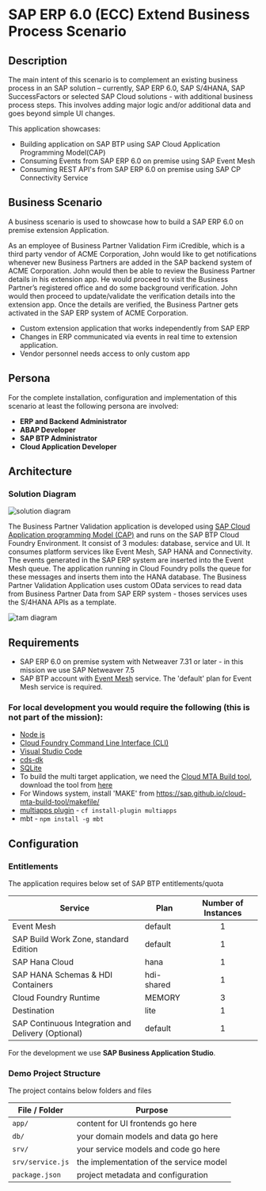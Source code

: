# SAP ERP 6.0 (ECC) Extend Business Process Scenario

## Description
The main intent of this scenario is to complement an existing business process in an SAP solution – currently, SAP ERP 6.0, SAP S/4HANA, SAP SuccessFactors or selected SAP Cloud solutions - with additional business process steps. This involves adding major logic and/or additional data and goes beyond simple UI changes.

This application showcases:

- Building application on SAP BTP using SAP Cloud Application Programming Model(CAP)
- Consuming Events from SAP ERP 6.0 on premise using SAP Event Mesh
- Consuming REST API's from SAP ERP 6.0 on premise using SAP CP Connectivity Service


## Business Scenario

A business scenario is used to showcase how to build a SAP ERP 6.0 on premise extension Application.

As an employee of Business Partner Validation Firm iCredible, which is a third party vendor of ACME Corporation, John would like to get notifications whenever new Business Partners are added in the SAP backend system of ACME Corporation. John would then be able to review the Business Partner details in his extension app. He would proceed to visit the Business Partner’s registered office and do some background verification. John would then proceed to update/validate the verification details into the extension app. Once the details are verified, the Business Partner gets activated in the SAP ERP system of ACME Corporation.

- Custom extension application that works independently from SAP ERP​
- Changes in ERP communicated via events in real time to extension application.​
- Vendor personnel needs access to only custom app

## Persona
For the complete installation, configuration and implementation of this scenario at least the following persona are involved:

* **ERP and Backend Administrator**
* **ABAP Developer**
* **SAP BTP Administrator**
* **Cloud Application Developer**

## Architecture

### Solution Diagram

  ![solution diagram](./images/solution-diagram.png)

The Business Partner Validation application is developed using [SAP Cloud Application programming Model (CAP)](https://cap.cloud.sap/docs/) and runs on the SAP BTP Cloud Foundry Environment. It consist of 3 modules: database, service and UI. It consumes platform services like Event Mesh, SAP HANA and Connectivity. The events generated in the SAP ERP system are inserted into the Event Mesh queue. The application running in Cloud Foundry polls the queue for these messages and inserts them into the HANA database. The Business Partner Validation Application uses custom OData services to read data from Business Partner Data from SAP ERP system - thoses services uses the S/4HANA APIs as a template. 


   ![tam diagram](./images/TAMDiagram.png)


## Requirements
* SAP ERP 6.0 on premise system with Netweaver 7.31 or later  - in this mission we use SAP Netweaver 7.5
* SAP BTP account with [Event Mesh](https://help.sap.com/viewer/product/SAP_ENTERPRISE_MESSAGING/Cloud/en-US) service. The 'default' plan for Event Mesh service is required.

### For local development you would require the following (this is not part of the mission):
* [Node js](https://nodejs.org/en/download/)
* [Cloud Foundry Command Line Interface (CLI)](https://github.com/cloudfoundry/cli#downloads)
* [Visual Studio Code](https://cap.cloud.sap/docs/tools/#vscode)
* [cds-dk](https://cap.cloud.sap/docs/get-started/jumpstart#_2-install-cap-s-cds-dk)
* [SQLite ](https://sqlite.org/download.html)
* To build the multi target application, we need the [Cloud MTA Build tool](https://sap.github.io/cloud-mta-build-tool/), download the tool from [here](https://sap.github.io/cloud-mta-build-tool/download/)
* For Windows system, install 'MAKE' from https://sap.github.io/cloud-mta-build-tool/makefile/   
* [multiapps plugin](https://github.com/cloudfoundry-incubator/multiapps-cli-plugin) - `cf install-plugin multiapps`  
*  mbt -  `npm install -g mbt`

## Configuration

### Entitlements

The application requires below set of SAP BTP entitlements/quota

| Service                              | Plan       | Number of Instances |
|--------------------------------------|------------|:-------------------:|
| Event Mesh                           | default    |          1          |
| SAP Build Work Zone, standard Edition| default    |          1          |
| SAP Hana Cloud                       | hana       |          1          |
| SAP HANA Schemas & HDI Containers    | hdi-shared |          1          |
| Cloud Foundry Runtime                | MEMORY     |          3          |
| Destination                          | lite       |          1          |
| SAP Continuous Integration and Delivery (Optional)| default     |          1          |


For the development we use **SAP Business Application Studio**.

### Demo Project Structure

The project contains below folders and files

File / Folder | Purpose
---------|----------
`app/` | content for UI frontends go here
`db/` | your domain models and data go here
`srv/` | your service models and code go here
`srv/service.js` | the implementation of the service model
`package.json` | project metadata and configuration






